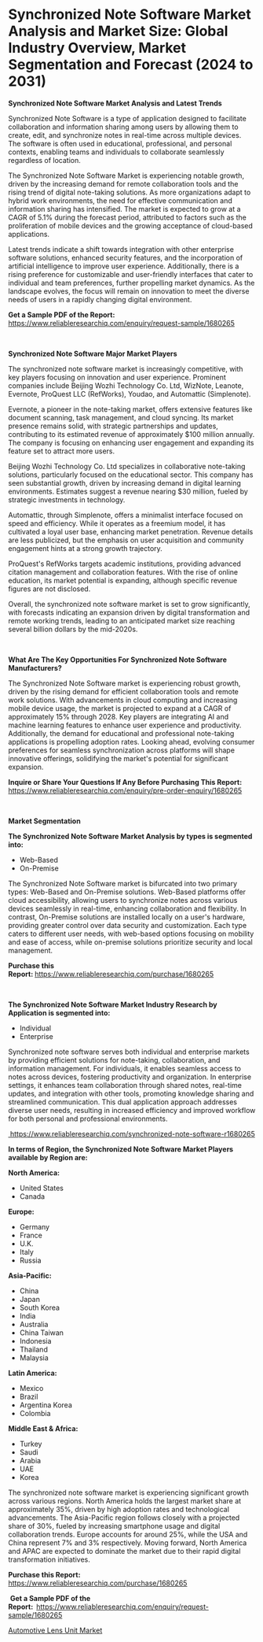 <p><h1>Synchronized Note Software Market Analysis and Market Size: Global Industry Overview, Market Segmentation and Forecast (2024 to 2031)</h1></p><p><strong>Synchronized Note Software Market Analysis and Latest Trends</strong></p>
<p><p>Synchronized Note Software is a type of application designed to facilitate collaboration and information sharing among users by allowing them to create, edit, and synchronize notes in real-time across multiple devices. The software is often used in educational, professional, and personal contexts, enabling teams and individuals to collaborate seamlessly regardless of location.</p><p>The Synchronized Note Software Market is experiencing notable growth, driven by the increasing demand for remote collaboration tools and the rising trend of digital note-taking solutions. As more organizations adapt to hybrid work environments, the need for effective communication and information sharing has intensified. The market is expected to grow at a CAGR of 5.1% during the forecast period, attributed to factors such as the proliferation of mobile devices and the growing acceptance of cloud-based applications.</p><p>Latest trends indicate a shift towards integration with other enterprise software solutions, enhanced security features, and the incorporation of artificial intelligence to improve user experience. Additionally, there is a rising preference for customizable and user-friendly interfaces that cater to individual and team preferences, further propelling market dynamics. As the landscape evolves, the focus will remain on innovation to meet the diverse needs of users in a rapidly changing digital environment.</p></p>
<p><strong>Get a Sample PDF of the Report:&nbsp;</strong> <a href="https://www.reliableresearchiq.com/enquiry/request-sample/1680265?utm_campaign=1720&utm_medium=2&utm_source=Github&utm_content=ia&utm_term=28122024&utm_id=synchronized-note-software">https://www.reliableresearchiq.com/enquiry/request-sample/1680265</a></p>
<p>&nbsp;</p>
<p><strong>Synchronized Note Software Major Market Players</strong></p>
<p><p>The synchronized note software market is increasingly competitive, with key players focusing on innovation and user experience. Prominent companies include Beijing Wozhi Technology Co. Ltd, WizNote, Leanote, Evernote, ProQuest LLC (RefWorks), Youdao, and Automattic (Simplenote). </p><p>Evernote, a pioneer in the note-taking market, offers extensive features like document scanning, task management, and cloud syncing. Its market presence remains solid, with strategic partnerships and updates, contributing to its estimated revenue of approximately $100 million annually. The company is focusing on enhancing user engagement and expanding its feature set to attract more users.</p><p>Beijing Wozhi Technology Co. Ltd specializes in collaborative note-taking solutions, particularly focused on the educational sector. This company has seen substantial growth, driven by increasing demand in digital learning environments. Estimates suggest a revenue nearing $30 million, fueled by strategic investments in technology.</p><p>Automattic, through Simplenote, offers a minimalist interface focused on speed and efficiency. While it operates as a freemium model, it has cultivated a loyal user base, enhancing market penetration. Revenue details are less publicized, but the emphasis on user acquisition and community engagement hints at a strong growth trajectory.</p><p>ProQuest's RefWorks targets academic institutions, providing advanced citation management and collaboration features. With the rise of online education, its market potential is expanding, although specific revenue figures are not disclosed.</p><p>Overall, the synchronized note software market is set to grow significantly, with forecasts indicating an expansion driven by digital transformation and remote working trends, leading to an anticipated market size reaching several billion dollars by the mid-2020s.</p></p>
<p>&nbsp;</p>
<p><strong>What Are The Key Opportunities For Synchronized Note Software Manufacturers?</strong></p>
<p><p>The Synchronized Note Software market is experiencing robust growth, driven by the rising demand for efficient collaboration tools and remote work solutions. With advancements in cloud computing and increasing mobile device usage, the market is projected to expand at a CAGR of approximately 15% through 2028. Key players are integrating AI and machine learning features to enhance user experience and productivity. Additionally, the demand for educational and professional note-taking applications is propelling adoption rates. Looking ahead, evolving consumer preferences for seamless synchronization across platforms will shape innovative offerings, solidifying the market's potential for significant expansion.</p></p>
<p><strong>Inquire or Share Your Questions If Any Before Purchasing This Report:</strong> <a href="https://www.reliableresearchiq.com/enquiry/pre-order-enquiry/1680265?utm_campaign=1720&utm_medium=2&utm_source=Github&utm_content=ia&utm_term=28122024&utm_id=synchronized-note-software">https://www.reliableresearchiq.com/enquiry/pre-order-enquiry/1680265</a></p>
<p>&nbsp;</p>
<p><strong>Market Segmentation</strong></p>
<p><strong>The Synchronized Note Software Market Analysis by types is segmented into:</strong></p>
<p><ul><li>Web-Based</li><li>On-Premise</li></ul></p>
<p><p>The Synchronized Note Software market is bifurcated into two primary types: Web-Based and On-Premise solutions. Web-Based platforms offer cloud accessibility, allowing users to synchronize notes across various devices seamlessly in real-time, enhancing collaboration and flexibility. In contrast, On-Premise solutions are installed locally on a user's hardware, providing greater control over data security and customization. Each type caters to different user needs, with web-based options focusing on mobility and ease of access, while on-premise solutions prioritize security and local management.</p></p>
<p><strong>Purchase this Report:&nbsp;</strong><a href="https://www.reliableresearchiq.com/purchase/1680265?utm_campaign=1720&utm_medium=2&utm_source=Github&utm_content=ia&utm_term=28122024&utm_id=synchronized-note-software">https://www.reliableresearchiq.com/purchase/1680265</a></p>
<p>&nbsp;</p>
<p><strong>The Synchronized Note Software Market Industry Research by Application is segmented into:</strong></p>
<p><ul><li>Individual</li><li>Enterprise</li></ul></p>
<p><p>Synchronized note software serves both individual and enterprise markets by providing efficient solutions for note-taking, collaboration, and information management. For individuals, it enables seamless access to notes across devices, fostering productivity and organization. In enterprise settings, it enhances team collaboration through shared notes, real-time updates, and integration with other tools, promoting knowledge sharing and streamlined communication. This dual application approach addresses diverse user needs, resulting in increased efficiency and improved workflow for both personal and professional environments.</p></p>
<p><a href="https://www.reliableresearchiq.com/synchronized-note-software-r1680265?utm_campaign=1720&utm_medium=2&utm_source=Github&utm_content=ia&utm_term=28122024&utm_id=synchronized-note-software">&nbsp;https://www.reliableresearchiq.com/synchronized-note-software-r1680265</a></p>
<p><strong>In terms of Region, the Synchronized Note Software Market Players available by Region are:</strong></p>
<p>
    <p> <strong> North America: </strong>
        <ul>
            <li>United States</li>
            <li>Canada</li>
        </ul>
        </p> 
    <p> <strong> Europe: </strong>
        <ul>
            <li>Germany</li>
            <li>France</li>
            <li>U.K.</li>
            <li>Italy</li>
            <li>Russia</li>
        </ul>
        </p> 
    <p> <strong> Asia-Pacific: </strong>
        <ul>
            <li>China</li>
            <li>Japan</li>
            <li>South Korea</li>
            <li>India</li>
            <li>Australia</li>
            <li>China Taiwan</li>
            <li>Indonesia</li>
            <li>Thailand</li>
            <li>Malaysia</li>
        </ul>
        </p> 
    <p> <strong> Latin America: </strong>
        <ul>
            <li>Mexico</li>
            <li>Brazil</li>
            <li>Argentina Korea</li>
            <li>Colombia</li>
        </ul>
        </p> 
    <p> <strong> Middle East & Africa: </strong>
        <ul>
            <li>Turkey</li>
            <li>Saudi</li>
            <li>Arabia</li>
            <li>UAE</li>
            <li>Korea</li>
        </ul>
    </p>
    </p>
<p><p>The synchronized note software market is experiencing significant growth across various regions. North America holds the largest market share at approximately 35%, driven by high adoption rates and technological advancements. The Asia-Pacific region follows closely with a projected share of 30%, fueled by increasing smartphone usage and digital collaboration trends. Europe accounts for around 25%, while the USA and China represent 7% and 3% respectively. Moving forward, North America and APAC are expected to dominate the market due to their rapid digital transformation initiatives.</p></p>
<p><strong>Purchase this Report: </strong><a href="https://www.reliableresearchiq.com/purchase/1680265?utm_campaign=1720&utm_medium=2&utm_source=Github&utm_content=ia&utm_term=28122024&utm_id=synchronized-note-software">https://www.reliableresearchiq.com/purchase/1680265</a></p>
<p>&nbsp;<strong>Get a Sample PDF of the Report:&nbsp;&nbsp;</strong><a href="https://www.reliableresearchiq.com/enquiry/request-sample/1680265?utm_campaign=1720&utm_medium=2&utm_source=Github&utm_content=ia&utm_term=28122024&utm_id=synchronized-note-software">https://www.reliableresearchiq.com/enquiry/request-sample/1680265</a></p>
<p><strong></strong></p>
<p><p><a href="https://github.com/mookiesville/Market-Research-Report-List-1/blob/main/automotive-lens-unit-market.md?utm_campaign=1720&utm_medium=2&utm_source=Github&utm_content=ia&utm_term=28122024&utm_id=synchronized-note-software">Automotive Lens Unit Market</a></p></p>